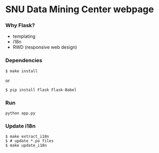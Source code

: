 # SNU Data Mining Center webpage

### Why Flask?

- templating
- i18n
- RWD (responsive web design)

### Dependencies

    $ make install
or

    $ pip install Flask Flask-Babel

### Run

    python app.py


### Update i18n

    $ make extract_i18n
    $ # update *.po files
    $ make update_i18n
